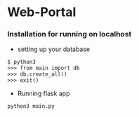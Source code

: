 # Web-Portal

### Installation for running on localhost

- setting up your database

```
$ python3
>>> from main import db
>>> db.create_all()
>>> exit()
```

- Running flask app

``` python3 main.py ```
